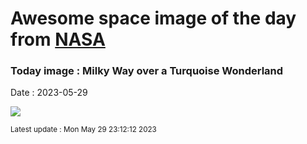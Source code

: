 
# Awesome space image of the day from [NASA](https://api.nasa.gov/)

### Today image : Milky Way over a Turquoise Wonderland
Date : 2023-05-29

![](https://apod.nasa.gov/apod/image/2305/SeaBlueSky_Horalek_960.jpg)

<small>Latest update : Mon May 29 23:12:12 2023</small>
        